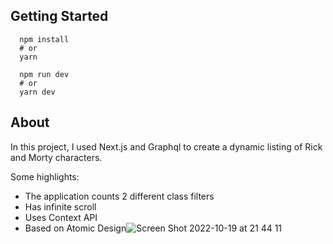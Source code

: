 ## Getting Started

```
  npm install
  # or
  yarn
```

```
  npm run dev
  # or
  yarn dev
```

## About

In this project, I used Next.js and Graphql to create a dynamic listing of Rick and Morty characters.

Some highlights:

- The application counts 2 different class filters
- Has infinite scroll
- Uses Context API
- Based on Atomic Design![Screen Shot 2022-10-19 at 21 44 11](https://user-images.githubusercontent.com/59892018/196830478-964388ee-da98-4853-8c55-b43043b2cb11.png)
